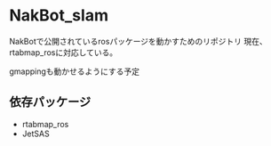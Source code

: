 # NakBot_slam
NakBotで公開されているrosパッケージを動かすためのリポジトリ
現在、rtabmap_rosに対応している。

gmappingも動かせるようにする予定

## 依存パッケージ
- rtabmap_ros
- JetSAS
